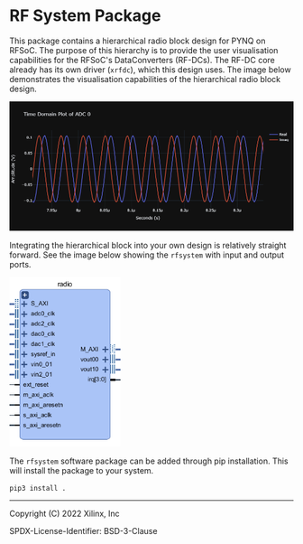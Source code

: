 # RF System Package

This package contains a hierarchical radio block design for PYNQ on 
RFSoC. The purpose of this hierarchy is to provide the user visualisation
capabilities for the RFSoC's DataConverters (RF-DCs). The RF-DC core already
has its own driver (`xrfdc`), which this design uses.
The image below demonstrates the visualisation capabilities of the hierarchical
radio block design.

<img src="./time_domain_plot.png">

Integrating the hierarchical block into your own design is relatively
straight forward. See the image below showing the `rfsystem` with input 
and output ports.

<img src="./rfsystem.PNG" height="300">
  
The `rfsystem` software package can be added through pip installation. 
This will install the package to your system.

```
pip3 install .
```

---
Copyright (C) 2022 Xilinx, Inc

SPDX-License-Identifier: BSD-3-Clause

